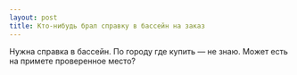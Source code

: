 ```yaml
---
layout: post 
title: Кто-нибудь брал справку в бассейн на заказ 
--- 
```

Нужна справка в бассейн. По городу где купить — не знаю. Может есть на примете проверенное место?

